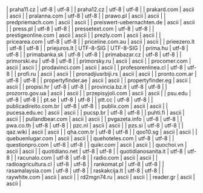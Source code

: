 | praha11.cz | utf-8 | utf-8 |
| praha12.cz | utf-8 | utf-8 |
| prakard.com | ascii | ascii |
| pralanna.com | utf-8 | utf-8 |
| prawo.pl | ascii | ascii |
| predpriemach.com | ascii | ascii |
| preiswert-uebernachten.de | ascii | ascii |
| press.pl | utf-8 | utf-8 |
| pressetext.com | utf-8 | utf-8 |
| prestigeonline.com | ascii | ascii |
| prezly.com | ascii | ascii |
| pricearea.com | utf-8 | utf-8 |
| priceline.com.au | ascii | ascii |
| prieezero.lt | utf-8 | utf-8 |
| priejuros.lt | UTF-8-SIG | UTF-8-SIG |
| prima.hu | utf-8 | utf-8 |
| primabanka.sk | utf-8 | utf-8 |
| primabazar.cz | utf-8 | utf-8 |
| primorski.eu | utf-8 | utf-8 |
| primorsky.ru | ascii | ascii |
| procomer.com | ascii | ascii |
| prodavinci.com | ascii | ascii |
| profesorenlinea.cl | utf-8 | utf-8 |
| profi.ru | ascii | ascii |
| pronadjiusrbiji.rs | ascii | ascii |
| pronto.com.ar | utf-8 | utf-8 |
| propertyfinder.ae | ascii | ascii |
| propertyfinder.eg | ascii | ascii |
| propisi.hr | utf-8 | utf-8 |
| provincia.bz.it | utf-8 | utf-8 |
| prozorro.gov.ua | ascii | ascii |
| przepisyjoli.com | ascii | ascii |
| psu.edu | utf-8 | utf-8 |
| pt.se | utf-8 | utf-8 |
| ptt.cc | utf-8 | utf-8 |
| publicadireito.com.br | utf-8 | utf-8 |
| publix.com | ascii | ascii |
| pucesa.edu.ec | ascii | ascii |
| pucsp.br | utf-8 | utf-8 |
| puhti.fi | ascii | ascii |
| pullandbear.com | ascii | ascii |
| pvgazeta.info | utf-8 | utf-8 |
| pwa.co.th | utf-8 | utf-8 |
| pzc.nl | ascii | ascii |
| pzs.si | utf-8 | utf-8 |
| qaz.wiki | ascii | ascii |
| qha.com.tr | utf-8 | utf-8 |
| qoo10.sg | ascii | ascii |
| quebuenlugar.com | ascii | ascii |
| quehoteles.com | utf-8 | utf-8 |
| questionpro.com | utf-8 | utf-8 |
| quikr.com | ascii | ascii |
| quochoi.vn | ascii | ascii |
| quotidiano.net | utf-8 | utf-8 |
| quotidianosanita.it | utf-8 | utf-8 |
| racunalo.com | utf-8 | utf-8 |
| radio.com | ascii | ascii |
| radioagricultura.cl | utf-8 | utf-8 |
| rankomat.pl | utf-8 | utf-8 |
| rasamalaysia.com | utf-8 | utf-8 |
| raskakcija.lt | utf-8 | utf-8 |
| raywhite.com | ascii | ascii |
| rd2mgn74.ru | ascii | ascii |
| reader.gr | ascii | ascii |
